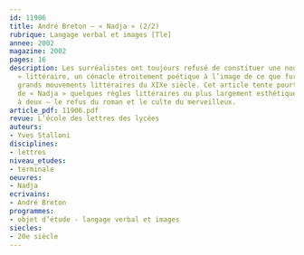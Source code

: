 ```yaml
---
id: 11906
title: André Breton – « Nadja » (2/2)
rubrique: Langage verbal et images [Tle]
annee: 2002
magazine: 2002
pages: 16
description: Les surréalistes ont toujours refusé de constituer une nouvelle « école
  » littéraire, un cénacle étroitement poétique à l’image de ce que furent quelques
  grands mouvements littéraires du XIXe siècle. Cet article tente pourtant d’extraire
  de « Nadja » quelques règles littéraires ou plus largement esthétiques en les limiant
  à deux – le refus du roman et le culte du merveilleux.
article_pdf: 11906.pdf
revue: L’école des lettres des lycées
auteurs:
- Yves Stalloni
disciplines:
- lettres
niveau_etudes:
- terminale
oeuvres:
- Nadja
ecrivains:
- André Breton
programmes:
- objet d’étude - langage verbal et images
siecles:
- 20e siècle
---
```

